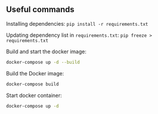 

## Useful commands

Installing dependencies:
`pip install -r requirements.txt`

Updating dependency list in `requirements.txt`:
`pip freeze > requirements.txt`

Build and start the docker image:
```bash
docker-compose up -d --build
```

Build the Docker image:
```bash
docker-compose build
```

Start docker container:
```bash
docker-compose up -d
```